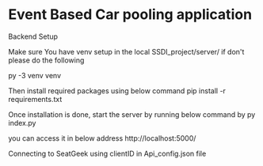 # Event Based Car pooling application

Backend Setup

Make sure You have venv setup in the local SSDI_project/server/ 
if don't please do the following

py -3 venv venv

Then install required packages using below command
pip install -r requirements.txt

Once installation is done, start the server by running below command by 
py index.py

you can access it in below address
http://localhost:5000/

Connecting to SeatGeek using clientID in Api_config.json file

